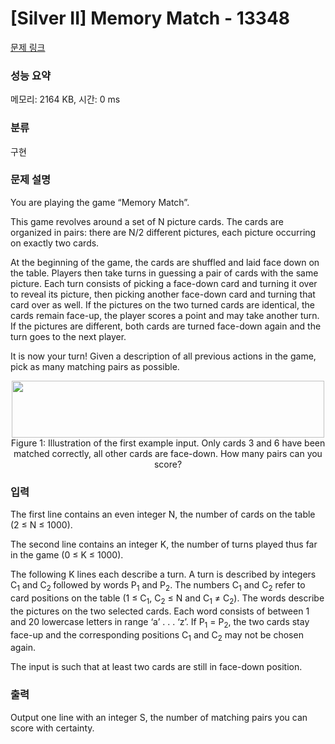 # [Silver II] Memory Match - 13348 

[문제 링크](https://www.acmicpc.net/problem/13348) 

### 성능 요약

메모리: 2164 KB, 시간: 0 ms

### 분류

구현

### 문제 설명

<p>You are playing the game “Memory Match”.</p>

<p>This game revolves around a set of N picture cards. The cards are organized in pairs: there are N/2 different pictures, each picture occurring on exactly two cards.</p>

<p>At the beginning of the game, the cards are shuffled and laid face down on the table. Players then take turns in guessing a pair of cards with the same picture. Each turn consists of picking a face-down card and turning it over to reveal its picture, then picking another face-down card and turning that card over as well. If the pictures on the two turned cards are identical, the cards remain face-up, the player scores a point and may take another turn. If the pictures are different, both cards are turned face-down again and the turn goes to the next player.</p>

<p>It is now your turn! Given a description of all previous actions in the game, pick as many matching pairs as possible.</p>

<p style="text-align: center;"><img alt="" src="https://onlinejudgeimages.s3.amazonaws.com/problem/13348/%EC%8A%A4%ED%81%AC%EB%A6%B0%EC%83%B7%202016-10-10%20%EC%98%A4%ED%9B%84%204.05.17.png" style="height:91px; width:500px"><br>
Figure 1: Illustration of the first example input. Only cards 3 and 6 have been matched correctly, all other cards are face-down. How many pairs can you score?</p>

### 입력 

 <p>The first line contains an even integer N, the number of cards on the table (2 ≤ N ≤ 1000).</p>

<p>The second line contains an integer K, the number of turns played thus far in the game (0 ≤ K ≤ 1000).</p>

<p>The following K lines each describe a turn. A turn is described by integers C<sub>1</sub> and C<sub>2 </sub>followed by words P<sub>1</sub> and P<sub>2</sub>. The numbers C<sub>1</sub> and C<sub>2</sub> refer to card positions on the table (1 ≤ C<sub>1</sub>, C<sub>2</sub> ≤ N and C<sub>1</sub> ≠ C<sub>2</sub>). The words describe the pictures on the two selected cards. Each word consists of between 1 and 20 lowercase letters in range ‘a’ . . . ‘z’. If P<sub>1</sub> = P<sub>2</sub>, the two cards stay face-up and the corresponding positions C<sub>1</sub> and C<sub>2</sub> may not be chosen again.</p>

<p>The input is such that at least two cards are still in face-down position.</p>

### 출력 

 <p>Output one line with an integer S, the number of matching pairs you can score with certainty.</p>

